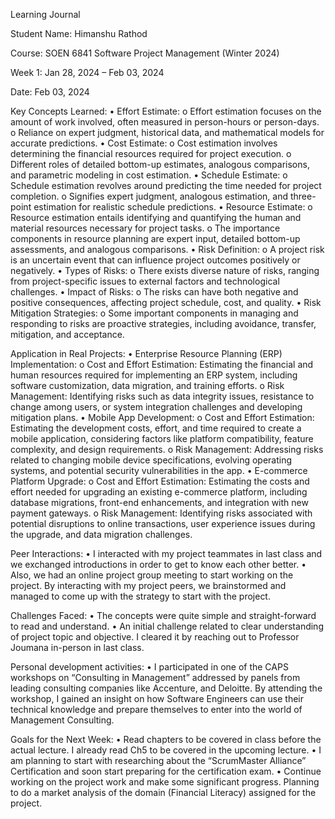 Learning Journal

Student Name: Himanshu Rathod

Course: SOEN 6841 Software Project Management (Winter 2024)

Week 1: Jan 28, 2024 – Feb 03, 2024

Date: Feb 03, 2024


Key Concepts Learned:
•	Effort Estimate:
o	Effort estimation focuses on the amount of work involved, often measured in person-hours or person-days.
o	Reliance on expert judgment, historical data, and mathematical models for accurate predictions.
•	Cost Estimate:
o	Cost estimation involves determining the financial resources required for project execution.
o	Different roles of detailed bottom-up estimates, analogous comparisons, and parametric modeling in cost estimation.
•	Schedule Estimate:
o	Schedule estimation revolves around predicting the time needed for project completion.
o	Signifies expert judgment, analogous estimation, and three-point estimation for realistic schedule predictions.
•	Resource Estimate:
o	Resource estimation entails identifying and quantifying the human and material resources necessary for project tasks.
o	The importance components in resource planning are expert input, detailed bottom-up assessments, and analogous comparisons.
•	Risk Definition:
o	A project risk is an uncertain event that can influence project outcomes positively or negatively.
•	Types of Risks:
o	There exists diverse nature of risks, ranging from project-specific issues to external factors and technological challenges.
•	Impact of Risks:
o	The risks can have both negative and positive consequences, affecting project schedule, cost, and quality.
•	Risk Mitigation Strategies:
o	Some important components in managing and responding to risks are proactive strategies, including avoidance, transfer, mitigation, and acceptance.


Application in Real Projects:
•	Enterprise Resource Planning (ERP) Implementation:
o	Cost and Effort Estimation: Estimating the financial and human resources required for implementing an ERP system, including software customization, data migration, and training efforts.
o	Risk Management: Identifying risks such as data integrity issues, resistance to change among users, or system integration challenges and developing mitigation plans.
•	Mobile App Development:
o	Cost and Effort Estimation: Estimating the development costs, effort, and time required to create a mobile application, considering factors like platform compatibility, feature complexity, and design requirements.
o	Risk Management: Addressing risks related to changing mobile device specifications, evolving operating systems, and potential security vulnerabilities in the app.
•	E-commerce Platform Upgrade:
o	Cost and Effort Estimation: Estimating the costs and effort needed for upgrading an existing e-commerce platform, including database migrations, front-end enhancements, and integration with new payment gateways.
o	Risk Management: Identifying risks associated with potential disruptions to online transactions, user experience issues during the upgrade, and data migration challenges.


Peer Interactions:
•	I interacted with my project teammates in last class and we exchanged introductions in order to get to know each other better.
•	Also, we had an online project group meeting to start working on the project. By interacting with my project peers, we brainstormed and managed to come up with the strategy to start with the project.


Challenges Faced:
•	The concepts were quite simple and straight-forward to read and understand.
•	An initial challenge related to clear understanding of project topic and objective. I cleared it by reaching out to Professor Joumana in-person in last class.


Personal development activities:
•	I participated in one of the CAPS workshops on “Consulting in Management” addressed by panels from leading consulting companies like Accenture, and Deloitte. By attending the workshop, I gained an insight on how Software Engineers can use their technical knowledge and prepare themselves to enter into the world of Management Consulting.


Goals for the Next Week:
•	Read chapters to be covered in class before the actual lecture. I already read Ch5 to be covered in the upcoming lecture.
•	I am planning to start with researching about the “ScrumMaster Alliance” Certification and soon start preparing for the certification exam.
•	Continue working on the project work and make some significant progress. Planning to do a market analysis of the domain (Financial Literacy) assigned for the project.
